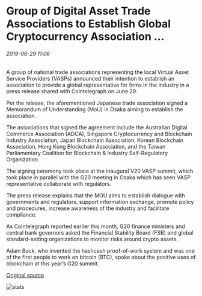 # Group of Digital Asset Trade Associations to Establish Global Cryptocurrency Association ...

###### 2019-06-29 11:06

A group of national trade associations representing the local Virtual Asset Service Providers (VASPs) announced their intention to establish an association to provide a global representative for firms in the industry in a press release shared with Cointelegraph on June 29.

Per the release, the aforementioned Japanese trade association signed a Memorandum of Understanding (MoU) in Osaka aiming to establish the association.

The associations that signed the agreement include the Australian Digital Commerce Association (ADCA), Singapore Cryptocurrency and Blockchain Industry Association, Japan Blockchain Association, Korean Blockchain Association, Hong Kong Blockchain Association, and the ​Taiwan Parliamentary Coalition for Blockchain & Industry Self-Regulatory Organization.

The signing ceremony took place at the inaugural V20 VASP summit, which took place in parallel with the G20 meeting in Osaka which has seen VASP representative collaborate with regulators.

The press release explains that the MOU aims to establish dialogue with governments and regulators, support information exchange, promote policy and procedures, increase awareness of the industry and facilitate compliance.

As Cointelegraph reported earlier this month, G20 finance ministers and central bank governors asked the Financial Stability Board (FSB) and global standard-setting organizations to monitor risks around crypto assets.

Adam Back, who invented the hashcash proof-of-work system and was one of the first people to work on bitcoin (BTC), spoke about the positive uses of blockchain at this year’s G20 summit.

[Original source](https://cointelegraph.com/news/group-of-digital-asset-trade-associations-to-establish-global-cryptocurrency-association)

![stats](https://c.statcounter.com/11760860/0/a89fa40b/1/ "stats")